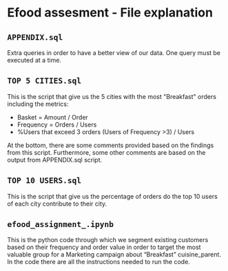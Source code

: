# Efood assesment - File explanation

## `APPENDIX.sql`

Extra queries in order to have a better view of our data. One query must be executed at a time.

## `TOP 5 CITIES.sql`

This is the script that give us the 5 cities with the most "Breakfast" orders including the metrics:
- Basket = Amount / Order
- Frequency = Orders / Users
- %Users that exceed 3 orders (Users of Frequency >3) / Users

At the bottom, there are some comments provided based on the findings from this script. 
Furthermore, some other comments are based on the output from APPENDIX.sql script.

## `TOP 10 USERS.sql`

This is the script that give us the percentage of orders do the top 10 users of each city contribute to their city.

## `efood_assignment_.ipynb`

This is the python code through which we segment existing customers based on their frequency and order value 
in order to target the most valuable group for a Marketing campaign about “Breakfast” cuisine_parent.
In the code there are all the instructions needed to run the code.

